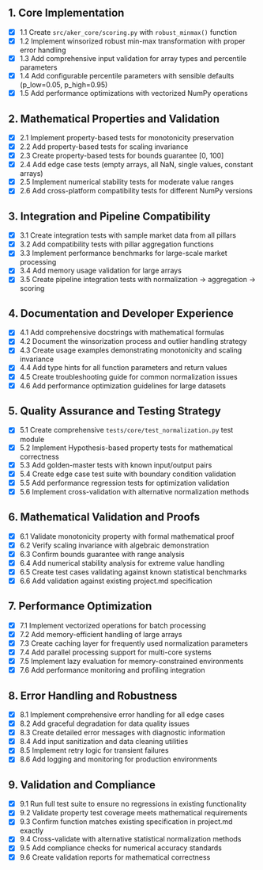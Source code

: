 ## 1. Core Implementation

- [x] 1.1 Create `src/aker_core/scoring.py` with `robust_minmax()` function
- [x] 1.2 Implement winsorized robust min-max transformation with proper error handling
- [x] 1.3 Add comprehensive input validation for array types and percentile parameters
- [x] 1.4 Add configurable percentile parameters with sensible defaults (p_low=0.05, p_high=0.95)
- [x] 1.5 Add performance optimizations with vectorized NumPy operations

## 2. Mathematical Properties and Validation

- [x] 2.1 Implement property-based tests for monotonicity preservation
- [x] 2.2 Add property-based tests for scaling invariance
- [x] 2.3 Create property-based tests for bounds guarantee [0, 100]
- [x] 2.4 Add edge case tests (empty arrays, all NaN, single values, constant arrays)
- [x] 2.5 Implement numerical stability tests for moderate value ranges
- [x] 2.6 Add cross-platform compatibility tests for different NumPy versions

## 3. Integration and Pipeline Compatibility

- [x] 3.1 Create integration tests with sample market data from all pillars
- [x] 3.2 Add compatibility tests with pillar aggregation functions
- [x] 3.3 Implement performance benchmarks for large-scale market processing
- [x] 3.4 Add memory usage validation for large arrays
- [x] 3.5 Create pipeline integration tests with normalization → aggregation → scoring

## 4. Documentation and Developer Experience

- [x] 4.1 Add comprehensive docstrings with mathematical formulas
- [x] 4.2 Document the winsorization process and outlier handling strategy
- [x] 4.3 Create usage examples demonstrating monotonicity and scaling invariance
- [x] 4.4 Add type hints for all function parameters and return values
- [x] 4.5 Create troubleshooting guide for common normalization issues
- [x] 4.6 Add performance optimization guidelines for large datasets

## 5. Quality Assurance and Testing Strategy

- [x] 5.1 Create comprehensive `tests/core/test_normalization.py` test module
- [x] 5.2 Implement Hypothesis-based property tests for mathematical correctness
- [x] 5.3 Add golden-master tests with known input/output pairs
- [x] 5.4 Create edge case test suite with boundary condition validation
- [x] 5.5 Add performance regression tests for optimization validation
- [x] 5.6 Implement cross-validation with alternative normalization methods

## 6. Mathematical Validation and Proofs

- [x] 6.1 Validate monotonicity property with formal mathematical proof
- [x] 6.2 Verify scaling invariance with algebraic demonstration
- [x] 6.3 Confirm bounds guarantee with range analysis
- [x] 6.4 Add numerical stability analysis for extreme value handling
- [x] 6.5 Create test cases validating against known statistical benchmarks
- [x] 6.6 Add validation against existing project.md specification

## 7. Performance Optimization

- [x] 7.1 Implement vectorized operations for batch processing
- [x] 7.2 Add memory-efficient handling of large arrays
- [x] 7.3 Create caching layer for frequently used normalization parameters
- [x] 7.4 Add parallel processing support for multi-core systems
- [x] 7.5 Implement lazy evaluation for memory-constrained environments
- [x] 7.6 Add performance monitoring and profiling integration

## 8. Error Handling and Robustness

- [x] 8.1 Implement comprehensive error handling for all edge cases
- [x] 8.2 Add graceful degradation for data quality issues
- [x] 8.3 Create detailed error messages with diagnostic information
- [x] 8.4 Add input sanitization and data cleaning utilities
- [x] 8.5 Implement retry logic for transient failures
- [x] 8.6 Add logging and monitoring for production environments

## 9. Validation and Compliance

- [x] 9.1 Run full test suite to ensure no regressions in existing functionality
- [x] 9.2 Validate property test coverage meets mathematical requirements
- [x] 9.3 Confirm function matches existing specification in project.md exactly
- [x] 9.4 Cross-validate with alternative statistical normalization methods
- [x] 9.5 Add compliance checks for numerical accuracy standards
- [x] 9.6 Create validation reports for mathematical correctness
